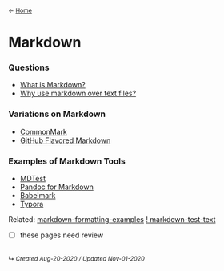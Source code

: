 <small>← [Home](slipbox/_START)</small>

# Markdown

### Questions
- [What is Markdown?](what-is-markdown)
- [Why use markdown over text files?](markdown-over-text-files)

### Variations on Markdown

- [CommonMark](commonmark-markdown)
- [GitHub Flavored Markdown](github-flavored-markdown)

### Examples of Markdown Tools

- [MDTest](program-mdtest)
- [Pandoc for Markdown](program-pandoc)
- [Babelmark](program-babelmark-for-markdown)
- [Typora](program-typora)

Related: 
[markdown-formatting-examples](../../resources/Jekyll%20Page%20Templates/markdown-formatting-examples.md)
[! markdown-test-text](../../!nbox/!%20markdown-test-text.md)
- [ ] these pages need review




<br>
<small>↳ <i>Created Aug-20-2020 / Updated Nov-01-2020</i></small>